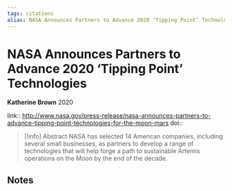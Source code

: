 ```yaml
---
tags: citations
alias: NASA Announces Partners to Advance 2020 ‘Tipping Point’ Technologies
---
```

# NASA Announces Partners to Advance 2020 ‘Tipping Point’ Technologies

**Katherine Brown**
2020

link:: http://www.nasa.gov/press-release/nasa-announces-partners-to-advance-tipping-point-technologies-for-the-moon-mars
doi:: 

> [!info] Abstract
> NASA has selected 14 American companies, including several small businesses, as partners to develop a range of technologies that will help forge a path to sustainable Artemis operations on the Moon by the end of the decade.



## Notes

